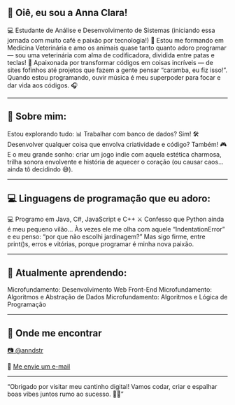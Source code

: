 ## 👋 Oiê, eu sou a Anna Clara!

💻 Estudante de Análise e Desenvolvimento de Sistemas (iniciando essa jornada com muito café e paixão por tecnologia!)
🐾 Estou me formando em Medicina Veterinária e amo os animais quase tanto quanto adoro programar — sou uma veterinária com alma de codificadora, dividida entre patas e teclas!
💜 Apaixonada por transformar códigos em coisas incríveis — de sites fofinhos até projetos que fazem a gente pensar “caramba, eu fiz isso!”. Quando estou programando, ouvir música é meu superpoder para focar e dar vida aos códigos. 🎧

----

## 🧠 Sobre mim: 

Estou explorando tudo:
📊 Trabalhar com banco de dados? Sim!
🛠️ Desenvolver qualquer coisa que envolva criatividade e código? Também!
🎮 E o meu grande sonho: criar um jogo indie com aquela estética charmosa, trilha sonora envolvente e história de aquecer o coração (ou causar caos... ainda tô decidindo 😅).

----

## 💻 Linguagens de programação que eu adoro: 

💻 Programo em Java, C#, JavaScript e C++
⚔️ Confesso que Python ainda é meu pequeno vilão... Às vezes ele me olha com aquele “IndentationError” e eu penso: “por que não escolhi jardinagem?” Mas sigo firme, entre print()s, erros e vitórias, porque programar é minha nova paixão.

----

## 🚀 Atualmente aprendendo:

Microfundamento: Desenvolvimento Web Front-End
Microfundamento: Algoritmos e Abstração de Dados
Microfundamento: Algoritmos e Lógica de Programação

----

## 📱 Onde me encontrar

[📷 @anndstr](https://www.instagram.com/annacl472/) 

📧 [Me envie um e-mail](mailto:dossantosanna64@gmail.com)


----

“Obrigado por visitar meu cantinho digital! Vamos codar, criar e espalhar boas vibes juntos rumo ao sucesso. 🚀💜”
